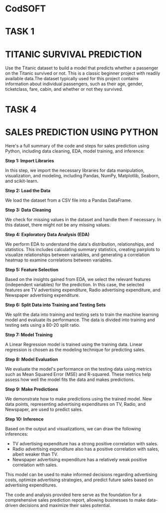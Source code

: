 # CodSOFT
# TASK 1
# TITANIC SURVIVAL PREDICTION

Use the Titanic dataset to build a model that predicts whether a passenger on the Titanic survived or not. This is a classic beginner project with readily available data.The dataset typically used for this project contains information about individual passengers, such as their age, gender, ticketclass, fare, cabin, and whether or not they survived.

# TASK 4
# SALES PREDICTION USING PYTHON

Here's a full summary of the code and steps for sales prediction using Python, including data cleaning, EDA, model training, and inference:

**Step 1: Import Libraries**

In this step, we import the necessary libraries for data manipulation, visualization, and modeling, including Pandas, NumPy, Matplotlib, Seaborn, and scikit-learn.

**Step 2: Load the Data**

We load the dataset from a CSV file into a Pandas DataFrame.

**Step 3: Data Cleaning**

We check for missing values in the dataset and handle them if necessary. In this dataset, there might not be any missing values.

**Step 4: Exploratory Data Analysis (EDA)**

We perform EDA to understand the data's distribution, relationships, and statistics. This includes calculating summary statistics, creating pairplots to visualize relationships between variables, and generating a correlation heatmap to examine correlations between variables.

**Step 5: Feature Selection**

Based on the insights gained from EDA, we select the relevant features (independent variables) for the prediction. In this case, the selected features are TV advertising expenditure, Radio advertising expenditure, and Newspaper advertising expenditure.

**Step 6: Split Data into Training and Testing Sets**

We split the data into training and testing sets to train the machine learning model and evaluate its performance. The data is divided into training and testing sets using a 80-20 split ratio.

**Step 7: Model Training**

A Linear Regression model is trained using the training data. Linear regression is chosen as the modeling technique for predicting sales.

**Step 8: Model Evaluation**

We evaluate the model's performance on the testing data using metrics such as Mean Squared Error (MSE) and R-squared. These metrics help assess how well the model fits the data and makes predictions.

**Step 9: Make Predictions**

We demonstrate how to make predictions using the trained model. New data points, representing advertising expenditures on TV, Radio, and Newspaper, are used to predict sales.

**Step 10: Inference**

Based on the output and visualizations, we can draw the following inferences:

- TV advertising expenditure has a strong positive correlation with sales.
- Radio advertising expenditure also has a positive correlation with sales, albeit weaker than TV.
- Newspaper advertising expenditure has a relatively weak positive correlation with sales.

This model can be used to make informed decisions regarding advertising costs, optimize advertising strategies, and predict future sales based on advertising expenditures.

The code and analysis provided here serve as the foundation for a comprehensive sales prediction report, allowing businesses to make data-driven decisions and maximize their sales potential.
